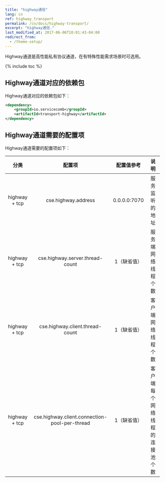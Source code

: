 ```yaml
---
title: "highway通信"
lang: cn
ref: highway_transport
permalink: /cn/docs/highway-transport/
excerpt: "highway通信."
last_modified_at: 2017-06-06T10:01:43-04:00
redirect_from:
  - /theme-setup/
---
```


Highway通道是高性能私有协议通道，在有特殊性能需求场景时可选用。

{% include toc %}

## Highway通道对应的依赖包

Highway通道对应的依赖包如下：

```xml
<dependency>
    <groupId>io.servicecomb</groupId>
    <artifactId>transport-highway</artifactId>
</dependency>
```

## Highway通道需要的配置项

Highway通道需要的配置项如下：


|分类|配置项|配置值参考|说明|
|:-----:|:-----:|:-----:|:-----:|
|highway + tcp|cse.highway.address|0.0.0.0:7070|服务监听的地址|
|highway + tcp|cse.highway.server.thread-count|1（缺省值）|服务端网络线程个数|
|highway + tcp|cse.highway.client.thread-count|1（缺省值）|客户端网络线程个数|
|highway + tcp|cse.highway.client.connection-pool-per-thread|1（缺省值）|客户端每个网络线程的连接池个数|

